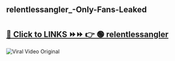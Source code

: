 
 ## relentlessangler_-Only-Fans-Leaked

# <h2><a href="https://clipsfans.com/relentlessangler_&ref=git">🔗 Click to LINKS ⏩⏩ 👉 🟢 relentlessangler  </a></h2>

<a href="https://clipsfans.com/relentlessangler_&ref=git" rel="nofollow" data-target="animated-image.originalLink"><img src="https://i.ibb.co.com/xMMVF88/686577567.gif" alt="Viral Video Original" style="max-width: 100%; display: inline-block;" data-target="animated-image.originalImage"></a>
